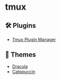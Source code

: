 # tmux

## 🛠️ Plugins

- [Tmux Plugin Manager](https://github.com/tmux-plugins/tpm)

## 💅 Themes

- [Dracula](https://draculatheme.com/tmux)
- [Catppuccin](https://github.com/catppuccin/tmux)
